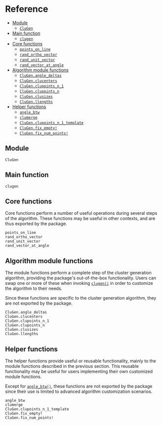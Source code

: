 # Reference

* [Module](@ref)
  * [`CluGen`](@ref)
* [Main function](@ref)
  * [`clugen`](@ref)
* [Core functions](@ref)
  * [`points_on_line`](@ref)
  * [`rand_ortho_vector`](@ref)
  * [`rand_unit_vector`](@ref)
  * [`rand_vector_at_angle`](@ref)
* [Algorithm module functions](@ref)
  * [`CluGen.angle_deltas`](@ref)
  * [`CluGen.clucenters`](@ref)
  * [`CluGen.clupoints_n_1`](@ref)
  * [`CluGen.clupoints_n`](@ref)
  * [`CluGen.clusizes`](@ref)
  * [`CluGen.llengths`](@ref)
* [Helper functions](@ref)
  * [`angle_btw`](@ref)
  * [`clumerge`](@ref)
  * [`CluGen.clupoints_n_1_template`](@ref)
  * [`CluGen.fix_empty!`](@ref)
  * [`CluGen.fix_num_points!`](@ref)

## Module

```@docs
CluGen
```

## Main function

```@docs
clugen
```

## Core functions

Core functions perform a number of useful operations during several steps of the
algorithm. These functions may be useful in other contexts, and are thus exported
by the package.

```@docs
points_on_line
rand_ortho_vector
rand_unit_vector
rand_vector_at_angle
```

## Algorithm module functions

The module functions perform a complete step of the cluster generation algorithm,
providing the package's out-of-the-box functionality. Users can swap one or more
of these when invoking [`clugen()`](@ref) in order to customize the algorithm to
their needs.

Since these functions are specific to the cluster generation algorithm, they are
not exported by the package.

```@docs
CluGen.angle_deltas
CluGen.clucenters
CluGen.clupoints_n_1
CluGen.clupoints_n
CluGen.clusizes
CluGen.llengths
```

## Helper functions

The helper functions provide useful or reusable functionality, mainly to the
module functions described in the previous section. This reusable functionality
may be useful for users implementing their own customized module functions.

Except for [`angle_btw()`](@ref), these functions are not exported by the
package since their use is limited to advanced algorithm customization scenarios.

```@docs
angle_btw
clumerge
CluGen.clupoints_n_1_template
CluGen.fix_empty!
CluGen.fix_num_points!
```
